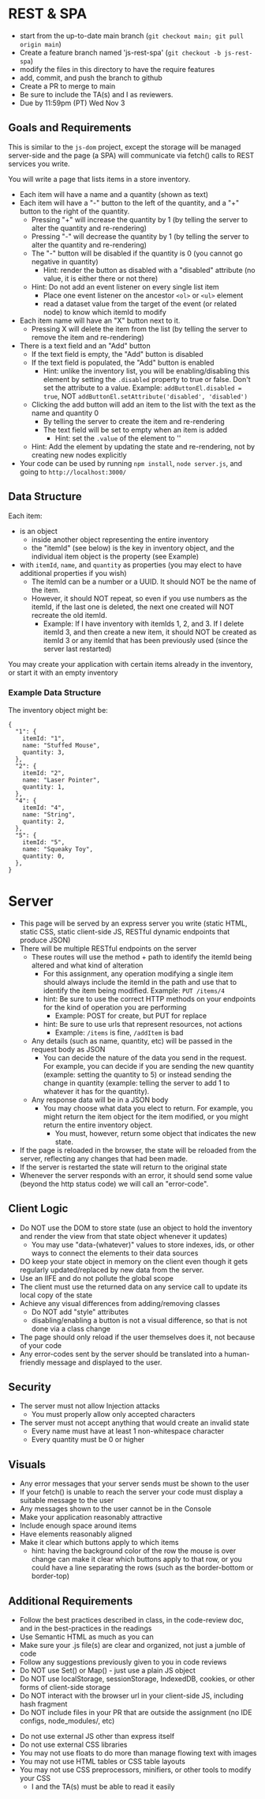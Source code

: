 # REST & SPA

* start from the up-to-date main branch (`git checkout main; git pull origin main`)
* Create a feature branch named 'js-rest-spa' (`git checkout -b js-rest-spa`)
* modify the files in this directory to have the require features
* add, commit, and push the branch to github
* Create a PR to merge to main
* Be sure to include the TA(s) and I as reviewers.  
* Due by 11:59pm (PT) Wed Nov 3

## Goals and Requirements

This is similar to the `js-dom` project, except the storage will be managed server-side and the page (a SPA) will communicate via fetch() calls to REST services you write.

You will write a page that lists items in a store inventory.
- Each item will have a name and a quantity (shown as text)
- Each item will have a "-" button to the left of the quantity, and a "+" button to the right of the quantity.
  - Pressing "+" will increase the quantity by 1 (by telling the server to alter the quantity and re-rendering)
  - Pressing "-" will decrease the quantity by 1 (by telling the server to alter the quantity and re-rendering)
  - The "-" button will be disabled if the quantity is 0 (you cannot go negative in quantity)
    - Hint: render the button as disabled with a "disabled" attribute (no value, it is either there or not there)
  - Hint: Do not add an event listener on every single list item
    - Place one event listener on the ancestor `<ol>` or `<ul>` element
    - read a dataset value from the target of the event (or related node) to know which itemId to modify
- Each item name will have an "X" button next to it.
  - Pressing X will delete the item from the list (by telling the server to remove the item and re-rendering)
- There is a text field and an "Add" button
  - If the text field is empty, the "Add" button is disabled
  - If the text field is populated, the "Add" button is enabled
    - Hint: unlike the inventory list, you will be enabling/disabling this element by setting the `.disabled` property to true or false.  Don't set the attribute to a value.  Example: `addButtonEl.disabled = true`, NOT `addButtonEl.setAttribute('disabled', 'disabled')`
  - Clicking the add button will add an item to the list with the text as the name and quantity 0
    - By telling the server to create the item and re-rendering
    - The text field will be set to empty when an item is added 
      - Hint: set the `.value` of the element to ''
  - Hint: Add the element by updating the state and re-rendering, not by creating new nodes explicitly
- Your code can be used by running `npm install`, `node server.js`, and going to `http://localhost:3000/`

## Data Structure

Each item:
- is an object
  - inside another object representing the entire inventory
  - the "itemId" (see below) is the key in inventory object, and the individual item object is the property (see Example)
- with `itemId`, `name`, and `quantity` as properties (you may elect to have additional properties if you wish)
  - The itemId can be a number or a UUID.  It should NOT be the name of the item.
  - However, it should NOT repeat, so even if you use numbers as the itemId, if the last one is deleted, the next one created will NOT recreate the old itemId.
    - Example: If I have inventory with itemIds 1, 2, and 3.  If I delete itemId 3, and then create a new item, it should NOT be created as itemId 3 or any itemId that has been previously used (since the server last restarted)

You may create your application with certain items already in the inventory, or start it with an empty inventory

### Example Data Structure

The inventory object might be:
```
{ 
  "1": { 
    itemId: "1",
    name: "Stuffed Mouse",
    quantity: 3,
  },
  "2": { 
    itemId: "2",
    name: "Laser Pointer", 
    quantity: 1,
  },
  "4": { 
    itemId: "4",
    name: "String",
    quantity: 2,
  },
  "5": { 
    itemId: "5",
    name: "Squeaky Toy",
    quantity: 0,
  },
}
```

# Server 
- This page will be served by an express server you write (static HTML, static CSS, static client-side JS, RESTful dynamic endpoints that produce JSON)
- There will be multiple RESTful endpoints on the server
  - These routes will use the method + path to identify the itemId being altered and what kind of alteration
    - For this assignment, any operation modifying a single item should always include the itemId in the path and use that to identify the item being modified.  Example: `PUT /items/4` 
    - hint: Be sure to use the correct HTTP methods on your endpoints for the kind of operation you are performing
      - Example: POST for create, but PUT for replace
    - hint: Be sure to use urls that represent resources, not actions
      - Example: `/items` is fine, `/addItem` is bad
  - Any details (such as name, quantity, etc) will be passed in the request body as JSON
    - You can decide the nature of the data you send in the request.  For example, you can decide if you are sending the new quantity (example: setting the quantity to 5) or instead sending the change in quantity (example: telling the server to add 1 to whatever it has for the quantity).  
  - Any response data will be in a JSON body
    - You may choose what data you elect to return.  For example, you might return the item object for the item modified, or you might return the entire inventory object.  
      - You must, however, return some object that indicates the new state.
- If the page is reloaded in the browser, the state will be reloaded from the server, reflecting any changes that had been made.
- If the server is restarted the state will return to the original state
- Whenever the server responds with an error, it should send some value (beyond the http status code) we will call an "error-code".  

## Client Logic
- Do NOT use the DOM to store state (use an object to hold the inventory and render the view from that state object whenever it updates)
  - You may use "data-(whatever)" values to store indexes, ids, or other ways to connect the elements to their data sources
- DO keep your state object in memory on the client even though it gets regularly updated/replaced by new data from the server.
- Use an IIFE and do not pollute the global scope
- The client must use the returned data on any service call to update its local copy of the state
- Achieve any visual differences from adding/removing classes
  - Do NOT add "style" attributes
  - disabling/enabling a button is not a visual difference, so that is not done via a class change
- The page should only reload if the user themselves does it, not because of your code
- Any error-codes sent by the server should be translated into a human-friendly message and displayed to the user.

## Security
- The server must not allow Injection attacks
  - You must properly allow only accepted characters
- The server must not accept anything that would create an invalid state
  - Every name must have at least 1 non-whitespace character
  - Every quantity must be 0 or higher

## Visuals
- Any error messages that your server sends must be shown to the user
- If your fetch() is unable to reach the server your code must display a suitable message to the user
- Any messages shown to the user cannot be in the Console
- Make your application reasonably attractive
- Include enough space around items
- Have elements reasonably aligned
- Make it clear which buttons apply to which items
  - hint: having the background color of the row the mouse is over change can make it clear which buttons apply to that row, or you could have a line separating the rows (such as the border-bottom or border-top)

## Additional Requirements
- Follow the best practices described in class, in the code-review doc, and in the best-practices in the readings
- Use Semantic HTML as much as you can
- Make sure your .js file(s) are clear and organized, not just a jumble of code
- Follow any suggestions previously given to you in code reviews
- Do NOT use Set() or Map() - just use a plain JS object
- Do NOT use localStorage, sessionStorage, IndexedDB, cookies, or other forms of client-side storage
- Do NOT interact with the browser url in your client-side JS, including hash fragment
- Do NOT include files in your PR that are outside the assignment (no IDE configs, node_modules/, etc)
* Do not use external JS other than express itself
* Do not use external CSS libraries
* You may not use floats to do more than manage flowing text with images
* You may not use HTML tables or CSS table layouts
* You may not use CSS preprocessors, minifiers, or other tools to modify your CSS
  * I and the TA(s) must be able to read it easily

